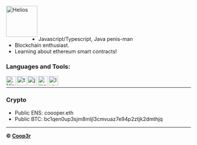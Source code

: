 <img align="left" alt="Helios" width="85px" src="https://cdn.discordapp.com/attachments/806542660222845000/958500045857128508/24d24970bc39861e1920150de0cd85a4-modified.png" /> <br/>
<br>
<br>
<br>

- Javascript/Typescript, Java penis-man
- Blockchain enthusiast.
- Learning about ethereum smart contracts!

### Languages and Tools:

<img align="left" alt="Visual Studio Code" width="26px" src="https://i.imgur.com/LwSdAlE.png" />
<img align="left" alt="ts" width="26px" src="https://i.imgur.com/vSgFULR.png" />
<img align="left" alt="js" width="26px" src="https://i.imgur.com/3u1wzwE.png" />
<img align="left" alt="mongodb" width="26px" src="https://imgur.com/xN5cFRr.png" /> 
<img align="left" alt="Intellij" width="26px" src="https://upload.wikimedia.org/wikipedia/commons/thumb/9/9c/IntelliJ_IDEA_Icon.svg/1024px-IntelliJ_IDEA_Icon.svg.png" /> <br />

---

### Crypto

- Public ENS: coooper.eth
- Public BTC: bc1qen0up3sjm8mljl3cmvuaz7e94p2ztjk2dmthjq

---


**© [Coop3r](https://github.com/Coop3r)**
